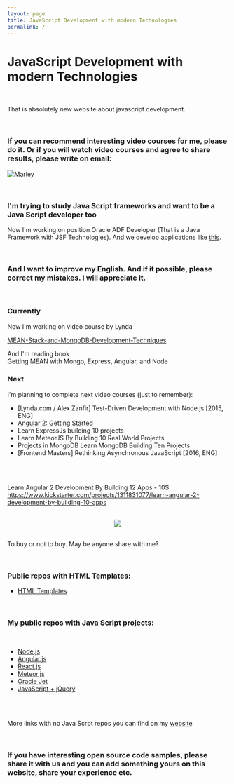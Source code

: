 ```yaml
---
layout: page
title: JavaScript Development with modern Technologies
permalink: /
---
```


# JavaScript Development with modern Technologies

<br/>

That is absolutely new website about javascript development.


<br/>

### If you can recommend interesting video courses for me, please do it. Or if you will watch video courses and agree to share results, please write on email:

![Marley](http://img.fotografii.org/a3333333mail.gif "Marley")



<br/>

### I'm trying to study Java Script frameworks and want to be a Java Script developer too


Now I'm working on position Oracle ADF Developer (That is a Java Framework with JSF Technologies). And we develop applications like <a href="https://www.youtube.com/watch?v=79QQbQ-PDkM" rel="nofollow">this</a>.


<br/>

### And I want to improve my English. And if it possible, please correct my mistakes. I will appreciate it.


<br/>


### Currently

Now I'm working on video course by Lynda

<a href="https://github.com/marley-nodejs/MEAN-Stack-and-MongoDB-Development-Techniques" rel="nofollow">MEAN-Stack-and-MongoDB-Development-Techniques</a>

And I'm reading book  
Getting MEAN with Mongo, Express, Angular, and Node



### Next

I'm planning to complete next video courses (just to remember):

<ul>
    <li>[Lynda.com / Alex Zanfir] Test-Driven Development with Node.js [2015, ENG]</li>
    <li><a href="https://github.com/marley-angular/Angular-2-Getting-Started" rel="nofollow">Angular 2: Getting Started</a></li>
    <li>Learn ExpressJs building 10 projects</li>
    <li>Learn MeteorJS By Building 10 Real World Projects</li>
    <li>Projects in MongoDB Learn MongoDB Building Ten Projects</li>
    <li>[Frontend Masters] Rethinking Asynchronous JavaScript [2016, ENG]</li>
</ul>


 <br/> <br/>

Learn Angular 2 Development By Building 12 Apps - 10$ <br/>
https://www.kickstarter.com/projects/1311831077/learn-angular-2-development-by-building-10-apps

<br/>

<div align="center">

<img src="http://storage1.static.itmages.ru/i/16/0816/h_1471383150_2791342_46d2c3b789.png">

</div>

<br/>

To buy or not to buy. May be anyone share with me?




<br/>

### Public repos with HTML Templates:

<ul>
    <li><a href="https://github.com/marley-html" rel="nofollow">HTML Templates</a></li>
</ul>

<br/>

### My public repos with Java Script projects:

<br/>

<ul>
    <li><a href="https://github.com/marley-nodejs" rel="nofollow">Node.js</a></li>
    <li><a href="https://github.com/marley-angular" rel="nofollow">Angular.js</a></li>
    <li><a href="https://github.com/marley-react" rel="nofollow">React.js</a></li>
    <li><a href="https://github.com/marley-meteor" rel="nofollow">Meteor.js</a></li>
    <li><a href="https://github.com/oracle-jet" rel="nofollow">Oracle Jet</a></li>
    <li><a href="https://github.com/marley-js" rel="nofollow">JavaScript + jQuery</a></li>
</ul>


<br/><br/>

More links with no Java Scrpt repos you can find on my <a href="https://marley.org" rel="nofollow">website</a>


<br/>


### If you have interesting open source code samples, please share it with us and you can add something yours on this website, share your experience etc.
